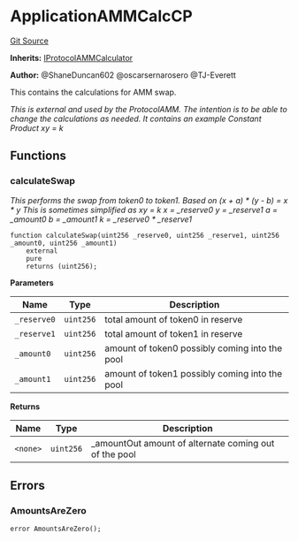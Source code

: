 # ApplicationAMMCalcCP
[Git Source](https://github.com/thrackle-io/rules-protocol/blob/ca661487b49e5b916c4fa8811d6bdafbe530a6c8/src/example/liquidity/ApplicationAMMCalcCP.sol)

**Inherits:**
[IProtocolAMMCalculator](/src/liquidity/IProtocolAMMCalculator.sol/interface.IProtocolAMMCalculator.md)

**Author:**
@ShaneDuncan602 @oscarsernarosero @TJ-Everett

This contains the calculations for AMM swap.

*This is external and used by the ProtocolAMM. The intention is to be able to change the calculations
as needed. It contains an example Constant Product xy = k*


## Functions
### calculateSwap

*This performs the swap from token0 to token1.
Based on (x + a) * (y - b) = x * y
This is sometimes simplified as xy = k
x = _reserve0
y = _reserve1
a = _amount0
b = _amount1
k = _reserve0 * _reserve1*


```solidity
function calculateSwap(uint256 _reserve0, uint256 _reserve1, uint256 _amount0, uint256 _amount1)
    external
    pure
    returns (uint256);
```
**Parameters**

|Name|Type|Description|
|----|----|-----------|
|`_reserve0`|`uint256`|total amount of token0 in reserve|
|`_reserve1`|`uint256`|total amount of token1 in reserve|
|`_amount0`|`uint256`|amount of token0 possibly coming into the pool|
|`_amount1`|`uint256`|amount of token1 possibly coming into the pool|

**Returns**

|Name|Type|Description|
|----|----|-----------|
|`<none>`|`uint256`|_amountOut amount of alternate coming out of the pool|


## Errors
### AmountsAreZero

```solidity
error AmountsAreZero();
```

